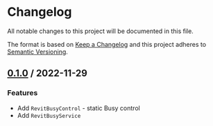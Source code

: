 # Changelog
All notable changes to this project will be documented in this file.

The format is based on [Keep a Changelog](http://keepachangelog.com/en/1.0.0/)
and this project adheres to [Semantic Versioning](http://semver.org/spec/v2.0.0.html).

## [0.1.0] / 2022-11-29
### Features
- Add `RevitBusyControl` - static Busy control
- Add `RevitBusyService`

[vNext]: ../../compare/1.0.0...HEAD
[1.0.0]: ../../compare/1.0.0
[0.1.0]: ../../compare/0.1.0